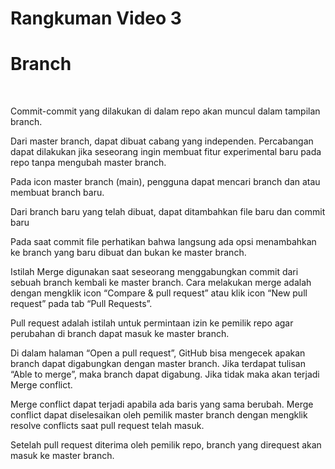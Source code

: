 # Rangkuman Video 3
# Branch

<p>&nbsp;</p>

Commit-commit yang dilakukan di dalam repo akan muncul dalam tampilan branch.

Dari master branch, dapat dibuat cabang yang independen. Percabangan dapat dilakukan jika seseorang ingin membuat fitur experimental baru pada repo tanpa mengubah master branch.

Pada icon master branch (main), pengguna dapat mencari branch dan atau membuat branch baru. 

Dari branch baru yang telah dibuat, dapat ditambahkan file baru dan commit baru

Pada saat commit file perhatikan bahwa langsung ada opsi menambahkan ke branch yang baru dibuat dan bukan ke master branch.

Istilah Merge digunakan saat seseorang menggabungkan commit dari sebuah branch kembali ke master branch. Cara melakukan merge adalah dengan mengklik icon “Compare & pull request” atau klik icon “New pull request” pada tab “Pull Requests”.

Pull request adalah istilah untuk permintaan izin ke pemilik repo agar perubahan di branch dapat masuk ke master branch.

Di dalam halaman “Open a pull request”, GitHub bisa mengecek apakan branch dapat digabungkan dengan master branch. Jika terdapat tulisan “Able to merge”, maka branch dapat digabung. Jika tidak maka akan terjadi Merge conflict.

Merge conflict dapat terjadi apabila ada baris yang sama berubah. Merge conflict dapat diselesaikan oleh pemilik master branch dengan mengklik resolve conflicts saat pull request telah masuk.

Setelah pull request diterima oleh pemilik repo, branch yang direquest akan masuk ke master branch.

